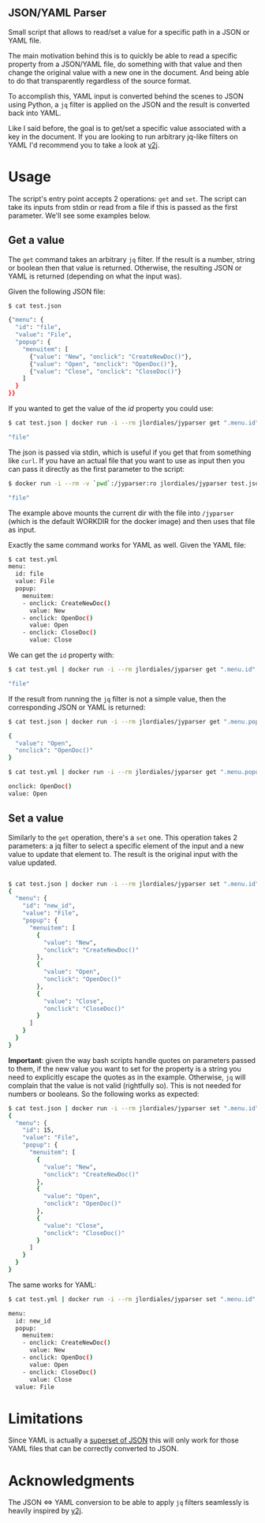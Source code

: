 JSON/YAML Parser
--------------------------------

Small script that allows to read/set a value for a specific path in a JSON or YAML
file.

The main motivation behind this is to quickly be able to read a specific
property from a JSON/YAML file, do something with that value and then change the
original value with a new one in the document. And being able to do that
transparently regardless of the source format.

To accomplish this, YAML input is converted behind the scenes to JSON using
Python, a `jq` filter is applied on the JSON and the result is converted back
into YAML.

Like I said before, the goal is to get/set a specific value associated with a
key in the document.
If you are looking to run arbitrary jq-like filters on YAML I'd recommend you to
take a look at [y2j](https://github.com/wildducktheories/y2j).

# Usage
The script's entry point accepts 2 operations: `get` and `set`. The script can
take its inputs from stdin or read from a file if this is passed as the first
parameter. We'll see some examples below.

## Get a value
The `get` command takes an arbitrary `jq` filter. If the result is a number,
string or boolean then that value is returned. Otherwise, the resulting JSON or
YAML is returned (depending on what the input was).

Given the following JSON file:

```bash
$ cat test.json

{"menu": {
  "id": "file",
  "value": "File",
  "popup": {
    "menuitem": [
      {"value": "New", "onclick": "CreateNewDoc()"},
      {"value": "Open", "onclick": "OpenDoc()"},
      {"value": "Close", "onclick": "CloseDoc()"}
    ]
  }
}}
```

If you wanted to get the value of the _id_ property you could use:
```bash
$ cat test.json | docker run -i --rm jlordiales/jyparser get ".menu.id"

"file"
```

The json is passed via stdin, which is useful if you get that from something like
`curl`. If you have an actual file that you want to use as input then you can
pass it directly as the first parameter to the script:

```bash
$ docker run -i --rm -v `pwd`:/jyparser:ro jlordiales/jyparser test.json get ".menu.id"

"file"
```

The example above mounts the current dir with the file into `/jyparser` (which
is the default WORKDIR for the docker image) and then uses that file as input.

Exactly the same command works for YAML as well. Given the YAML file:

```bash
$ cat test.yml
menu:
  id: file
  value: File
  popup:
    menuitem:
    - onclick: CreateNewDoc()
      value: New
    - onclick: OpenDoc()
      value: Open
    - onclick: CloseDoc()
      value: Close
```

We can get the `id` property with:
```bash
$ cat test.yml | docker run -i --rm jlordiales/jyparser get ".menu.id"

"file"
```

If the result from running the `jq` filter is not a simple value, then the
corresponding JSON or YAML is returned:

```bash
$ cat test.json | docker run -i --rm jlordiales/jyparser get ".menu.popup.menuitem[1]"

{
  "value": "Open",
  "onclick": "OpenDoc()"
}

$ cat test.yml | docker run -i --rm jlordiales/jyparser get ".menu.popup.menuitem[1]"

onclick: OpenDoc()
value: Open
```

## Set a value
Similarly to the `get` operation, there's a `set` one. This operation takes 2
parameters: a jq filter to select a specific element of the input and a new
value to update that element to. The result is the original input with the value
updated.

```bash

$ cat test.json | docker run -i --rm jlordiales/jyparser set ".menu.id" \"new_id\"
{
  "menu": {
    "id": "new_id",
    "value": "File",
    "popup": {
      "menuitem": [
        {
          "value": "New",
          "onclick": "CreateNewDoc()"
        },
        {
          "value": "Open",
          "onclick": "OpenDoc()"
        },
        {
          "value": "Close",
          "onclick": "CloseDoc()"
        }
      ]
    }
  }
}
```

**Important**: given the way bash scripts handle quotes on parameters passed to
them, if the new value you want to set for the property is a string you need to
explicitly escape the quotes as in the example. Otherwise, `jq` will complain
that the value is not valid (rightfully so). This is not needed for numbers or
booleans.
So the following works as expected:

```bash
$ cat test.json | docker run -i --rm jlordiales/jyparser set ".menu.id" 15
{
  "menu": {
    "id": 15,
    "value": "File",
    "popup": {
      "menuitem": [
        {
          "value": "New",
          "onclick": "CreateNewDoc()"
        },
        {
          "value": "Open",
          "onclick": "OpenDoc()"
        },
        {
          "value": "Close",
          "onclick": "CloseDoc()"
        }
      ]
    }
  }
}
```
The same works for YAML:
```bash
$ cat test.yml | docker run -i --rm jlordiales/jyparser set ".menu.id" \"new_id\"

menu:
  id: new_id
  popup:
    menuitem:
    - onclick: CreateNewDoc()
      value: New
    - onclick: OpenDoc()
      value: Open
    - onclick: CloseDoc()
      value: Close
  value: File
```

# Limitations
Since YAML is actually a [superset of JSON](http://yaml.org/spec/1.2/spec.html#id2759572) 
this will only work for those YAML files that can be correctly converted to JSON.

# Acknowledgments
The JSON <=> YAML conversion to be able to apply `jq` filters seamlessly is
heavily inspired by [y2j](https://github.com/wildducktheories/y2j).

